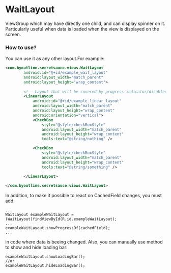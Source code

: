 # WaitLayout

ViewGroup which may have directly one child, and can display spinner on it. 
Particularly useful when data is loaded when the view is displayed on the screen.

### How to use?

You can use it as any other layout.For example:

```xml
<com.byoutline.secretsauce.views.WaitLayout
        android:id="@+id/example_wait_layout"
        android:layout_width="match_parent"
        android:layout_height="wrap_content">
        
        <!-- Layout that will be covered by progress indicator/disabled -->
        <LinearLayout
            android:id="@+id/example_linear_layout"
            android:layout_width="match_parent"
            android:layout_height="wrap_content"
            android:orientation="vertical">
            <CheckBox
                style="@style/checkBoxStyle"
                android:layout_width="match_parent"
                android:layout_height="wrap_content"
                tools:text="@string/nothing" />

            <CheckBox
                style="@style/checkBoxStyle"
                android:layout_width="match_parent"
                android:layout_height="wrap_content"
                tools:text="@string/something" />

        </LinearLayout>
        
</com.byoutline.secretsauce.views.WaitLayout>
```

In addition, to make it possible to react on CachedField changes, you must add:
```
...
WaitLayout exampleWaitLayout = (WaitLayout)findViewById(R.id.exampleWaitLayout);
...
exampleWaitLayout.showProgressOf(cachedField);
...
```
in code where data is beeing changed. Also, you can manually use method to show and hide loading bar:

```
exampleWaitLayout.showLoadingBar();
//or
exampleWaitLayout.hideLoadingBar();
```

